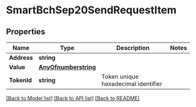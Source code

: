 # SmartBchSep20SendRequestItem

## Properties

Name | Type | Description | Notes
------------ | ------------- | ------------- | -------------
**Address** | **string** |  | 
**Value** | [**AnyOfnumberstring**](anyOf&lt;number,string&gt;.md) |  | 
**TokenId** | **string** | Token unique hexadecimal identifier | 

[[Back to Model list]](../README.md#documentation-for-models) [[Back to API list]](../README.md#documentation-for-api-endpoints) [[Back to README]](../README.md)


